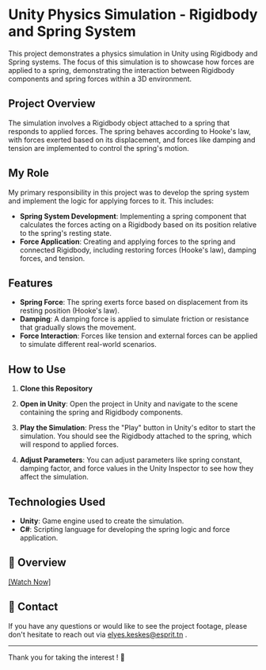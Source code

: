 # Unity Physics Simulation - Rigidbody and Spring System

This project demonstrates a physics simulation in Unity using Rigidbody and Spring systems. The focus of this simulation is to showcase how forces are applied to a spring, demonstrating the interaction between Rigidbody components and spring forces within a 3D environment.

## Project Overview

The simulation involves a Rigidbody object attached to a spring that responds to applied forces. The spring behaves according to Hooke's law, with forces exerted based on its displacement, and forces like damping and tension are implemented to control the spring's motion.

## My Role

My primary responsibility in this project was to develop the spring system and implement the logic for applying forces to it. This includes:

- **Spring System Development**: Implementing a spring component that calculates the forces acting on a Rigidbody based on its position relative to the spring's resting state.
- **Force Application**: Creating and applying forces to the spring and connected Rigidbody, including restoring forces (Hooke's law), damping forces, and tension.

## Features

- **Spring Force**: The spring exerts force based on displacement from its resting position (Hooke's law).
- **Damping**: A damping force is applied to simulate friction or resistance that gradually slows the movement.
- **Force Interaction**: Forces like tension and external forces can be applied to simulate different real-world scenarios.

## How to Use

1. **Clone this Repository**
2. **Open in Unity**:
Open the project in Unity and navigate to the scene containing the spring and Rigidbody components.

3. **Play the Simulation**:
Press the "Play" button in Unity's editor to start the simulation. You should see the Rigidbody attached to the spring, which will respond to applied forces.

4. **Adjust Parameters**:
You can adjust parameters like spring constant, damping factor, and force values in the Unity Inspector to see how they affect the simulation.

## Technologies Used

- **Unity**: Game engine used to create the simulation.
- **C#**: Scripting language for developing the spring logic and force application.
## 🎥 Overview  

[[Watch Now]](https://github.com/user-attachments/assets/24cd9da6-2bbd-4111-80d2-27efe79b2c98)
  
## 📩 Contact  
If you have any questions or would like to see the project footage, please don't hesitate to reach out via elyes.keskes@esprit.tn .

---
Thank you for taking the interest ! 🌟
